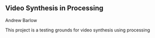 ## Video Synthesis in Processing

Andrew Barlow

This project is a testing grounds for video synthesis using processing

